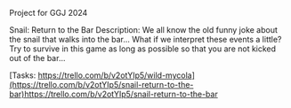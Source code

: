 Project for GGJ 2024

Snail: Return to the Bar
Description: We all know the old funny joke about the snail that walks into the bar... What if we interpret these events a little? Try to survive in this game as long as possible so that you are not kicked out of the bar...

[Tasks: https://trello.com/b/v2otYIp5/wild-mycola](https://trello.com/b/v2otYIp5/snail-return-to-the-bar)https://trello.com/b/v2otYIp5/snail-return-to-the-bar
